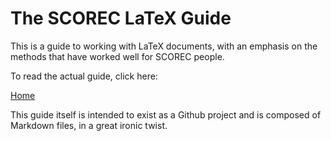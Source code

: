 # The SCOREC LaTeX Guide

This is a guide to working with
LaTeX documents, with an emphasis
on the methods that have worked
well for SCOREC people.

To read the actual guide, click here:

[Home](Home.md)

This guide itself is intended to
exist as a Github project and is
composed of Markdown files, in a
great ironic twist.
